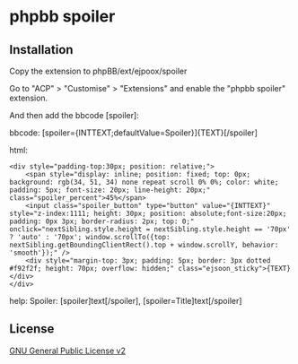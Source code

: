# phpbb spoiler

## Installation

Copy the extension to phpBB/ext/ejpoox/spoiler

Go to "ACP" > "Customise" > "Extensions" and enable the "phpbb spoiler" extension.

And then add the bbcode [spoiler]:

bbcode:
[spoiler={INTTEXT;defaultValue=Spoiler}]{TEXT}[/spoiler]

html:
```
<div style="padding-top:30px; position: relative;">
	<span style="display: inline; position: fixed; top: 0px; background: rgb(34, 51, 34) none repeat scroll 0% 0%; color: white; padding: 5px; font-size: 20px; line-height: 20px;" class="spoiler_percent">45%</span>
	<input class="spoiler_button" type="button" value="{INTTEXT}" style="z-index:1111; height: 30px; position: absolute;font-size:20px; padding: 0px 3px; border-radius: 2px; top: 0;" onclick="nextSibling.style.height = nextSibling.style.height == '70px' ? 'auto' : '70px'; window.scrollTo({top: nextSibling.getBoundingClientRect().top + window.scrollY, behavior: 'smooth'});" />
	<div style="margin-top: 3px; padding: 5px; border: 3px dotted #f92f2f; height: 70px; overflow: hidden;" class="ejsoon_sticky">{TEXT}</div>
</div>
```
help:
Spoiler: [spoiler]text[/spoiler], [spoiler=Title]text[/spoiler]

## License

[GNU General Public License v2](license.txt)

